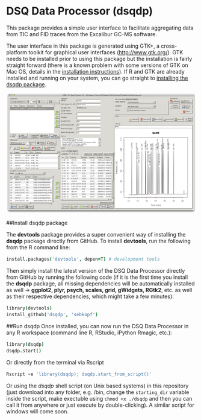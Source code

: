 DSQ Data Processor (dsqdp)
=====

This package provides a simple user interface to facilitate aggregating data from TIC and FID traces from the Excalibur GC-MS software.

The user interface in this package is generated using GTK+, a cross-platform toolkit for graphical user interfaces (http://www.gtk.org/). GTK needs to be installed prior to using this package but the installation is fairly straight forward (there is a known problem with some versions of GTK on Mac OS, details in the [installation instructions](https://gist.github.com/sebkopf/9405675)). If R and GTK are already installed and running on your system, you can go straight to [installing the dsqdp package](#install-dsqdp-package).

![Screenshot of the DSQ Data Processor](/inst/doc/screenshot.png?raw=true)

##Install dsqdp package

The **devtools** package provides a super convenient way of installing the **dsqdp** package directly from GitHub. To install **devtools**, run the following from the R command line:
```coffee
install.packages('devtools', depen=T) # development tools
```

Then simply install the latest version of the DSQ Data Processor directly from GitHub by running the following code (if it is the first time you install the **dsqdp** package, all missing dependencies will be automatically installed as well -> **ggplot2, plyr, psych, scales, grid, gWidgets, RGtk2**, etc. as well as their respective dependencies, which might take a few minutes):

```coffee
library(devtools)
install_github('dsqdp', 'sebkopf')
```

##Run dsqdp
Once installed, you can now run the DSQ Data Processor in any R workspace (command line R, RStudio, iPython Rmagic, etc.):

```coffee
library(dsqdp)
dsqdp.start()
```

Or directly from the terminal via Rscript

```coffee
Rscript -e 'library(dsqdp); dsqdp.start_from_script()'
```

Or using the *dsqdp* shell script (on Unix based systems) in this repository (just download into any folder, e.g. /bin, change the ```starting_dir``` variable inside the script, make exectuble using ```chmod +x ./dsqdp``` and then you can call it from anywhere or just execute by double-clicking). A similar script for windows will come soon.
